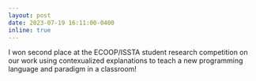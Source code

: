 ```yaml
---
layout: post
date: 2023-07-19 16:11:00-0400
inline: true
---
```


I won second place at the ECOOP/ISSTA student research competition on our work using contexualized explanations to teach a new programming language and paradigm in a classroom!